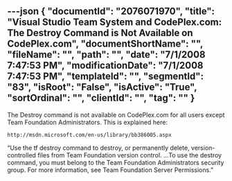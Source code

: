 ---json
{
  "documentId": "2076071970",
  "title": "Visual Studio Team System and CodePlex.com: The Destroy Command is Not Available on CodePlex.com",
  "documentShortName": "",
  "fileName": "",
  "path": "",
  "date": "7/1/2008 7:47:53 PM",
  "modificationDate": "7/1/2008 7:47:53 PM",
  "templateId": "",
  "segmentId": "83",
  "isRoot": "False",
  "isActive": "True",
  "sortOrdinal": "",
  "clientId": "",
  "tag": ""
}
---

The Destroy command is not available on CodePlex.com for all users except Team Foundation Administrators. This is explained here:

    http://msdn.microsoft.com/en-us/library/bb386005.aspx

“Use the tf destroy command to destroy, or permanently delete, version-controlled files from Team Foundation version control. …To use the destroy command, you must belong to the Team Foundation Administrators security group. For more information, see Team Foundation Server Permissions.”
